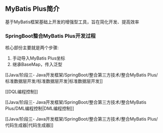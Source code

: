 ## MyBatis Plus简介

基于MyBatis框架基础上开发的增强型工具，旨在简化开发、提高效率

### SpringBoot整合MyBatis Plus开发过程

核心部份主要就是两个步骤:

1. 手动导入MyBatis Plus坐标
2. 继承BaseMap，传入泛型

  

[[Java/阶段三- Java开发框架/SpringBoot/整合第三方技术/整合MyBatis Plus/标准数据层开发/标准数据层开发|标准数据层开发]]

[[DQL编程控制]]

[[Java/阶段三- Java开发框架/SpringBoot/整合第三方技术/整合MyBatis Plus/DML编程控制|DML编程控制]]

[[Java/阶段三- Java开发框架/SpringBoot/整合第三方技术/整合MyBatis Plus/代码生成器|代码生成器]]